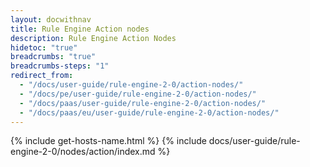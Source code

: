 ```yaml
---
layout: docwithnav
title: Rule Engine Action nodes
description: Rule Engine Action Nodes
hidetoc: "true"
breadcrumbs: "true"
breadcrumbs-steps: "1"
redirect_from:
  - "/docs/user-guide/rule-engine-2-0/action-nodes/"
  - "/docs/pe/user-guide/rule-engine-2-0/action-nodes/"
  - "/docs/paas/user-guide/rule-engine-2-0/action-nodes/"
  - "/docs/paas/eu/user-guide/rule-engine-2-0/action-nodes/"
---
```


{% include get-hosts-name.html %}
{% include docs/user-guide/rule-engine-2-0/nodes/action/index.md %}
